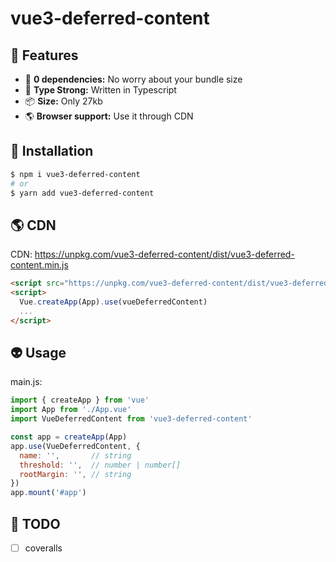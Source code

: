 # vue3-deferred-content


## 🚀 Features
- 🔗 **0 dependencies:** No worry about your bundle size
- 🦾 **Type Strong:** Written in Typescript
- 📦 **Size:** Only 27kb
- 🌎 **Browser support:** Use it through CDN

## 📎 Installation
```sh
$ npm i vue3-deferred-content
# or
$ yarn add vue3-deferred-content
```

## 🌎 CDN

CDN: https://unpkg.com/vue3-deferred-content/dist/vue3-deferred-content.min.js
```html
<script src="https://unpkg.com/vue3-deferred-content/dist/vue3-deferred-content.min.js"></script>
<script>
  Vue.createApp(App).use(vueDeferredContent)
  ...
</script>
```

## 👽 Usage

main.js:

```js
import { createApp } from 'vue'
import App from './App.vue'
import VueDeferredContent from 'vue3-deferred-content'

const app = createApp(App)
app.use(VueDeferredContent, {
  name: '',       // string
  threshold: '',  // number | number[]
  rootMargin: '', // string
})
app.mount('#app')
```

## 📄 TODO
- [ ] coveralls
